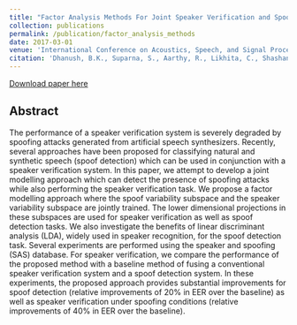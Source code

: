 ```yaml
---
title: "Factor Analysis Methods For Joint Speaker Verification and Spoof Detection"
collection: publications
permalink: /publication/factor_analysis_methods
date: 2017-03-01
venue: 'International Conference on Acoustics, Speech, and Signal Processing 2017'
citation: 'Dhanush, B.K., Suparna, S., Aarthy, R., Likhita, C., Shashank, D., <b>Harish, H.</b> and Ganapathy, S., 2017, March. Factor analysis methods for joint speaker verification and spoof detection. In Acoustics, Speech and Signal Processing (ICASSP), 2017 IEEE International Conference on (pp. 5385-5389). IEEE.'
---
```


[Download paper here](paperurl: 'http://harkash.github.io/files/factor_analysis_methods.pdf')

## Abstract
The performance of a speaker verification system is severely degraded by spoofing attacks generated 
from artificial speech synthesizers. Recently, several approaches have been proposed for classifying 
natural and synthetic speech (spoof detection) which can be used in conjunction with a speaker 
verification system. In this paper, we attempt to develop a joint modelling approach which can detect
the presence of spoofing attacks while also performing the speaker verification task. We propose a 
factor modelling approach where the spoof variability subspace and the speaker variability subspace 
are jointly trained. The lower dimensional projections in these subspaces are used for speaker 
verification as well as spoof detection tasks. We also investigate the benefits of linear 
discriminant analysis (LDA), widely used in speaker recognition, for the spoof detection task. 
Several experiments are performed using the speaker and spoofing (SAS) database. For speaker 
verification, we compare the performance of the proposed method with a baseline method of fusing 
a conventional speaker verification system and a spoof detection system. In these experiments, the 
proposed approach provides substantial improvements for spoof detection (relative improvements of 
20% in EER over the baseline) as well as speaker verification under
spoofing conditions (relative improvements of 40% in EER over the baseline).